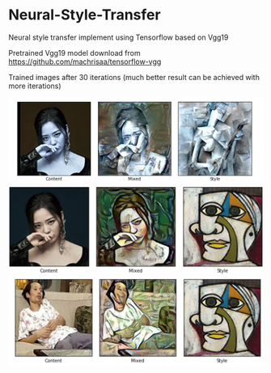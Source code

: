 # Neural-Style-Transfer

Neural style transfer implement using Tensorflow based on Vgg19

Pretrained Vgg19 model download from https://github.com/machrisaa/tensorflow-vgg

Trained images after 30 iterations (much better result can be achieved with more iterations)

![Alt text](/jane_style9_1.png "Optional Title")
![Alt text](/sk_jane_style1_1.png "Optional Title")
![Alt text](/geyou_style1.png "Optional Title")

